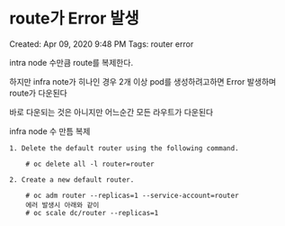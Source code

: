 # route가 Error 발생

Created: Apr 09, 2020 9:48 PM
Tags: router error

intra node 수만큼  route를 복제한다.

하지만 infra note가 히나인 경우 2개 이상 pod를 생성하려고하면 Error 발생하며 route가 다운된다

바로 다운되는 것은 아니지만 어느순간 모든 라우트가 다운된다

infra node 수 만틈 복제 

    1. Delete the default router using the following command.
    
        # oc delete all -l router=router
    
    2. Create a new default router.
    
        # oc adm router --replicas=1 --service-account=router
        에러 발생시 아래와 같이 
        # oc scale dc/router --replicas=1